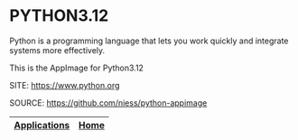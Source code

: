 # PYTHON3.12

 Python is a programming language that lets you work quickly
 and integrate systems more effectively.
 
 This is the AppImage for Python3.12
 
 SITE: https://www.python.org

 SOURCE: https://github.com/niess/python-appimage

 | [Applications](https://portable-linux-apps.github.io/apps.html) | [Home](https://portable-linux-apps.github.io)
 | --- | --- |
